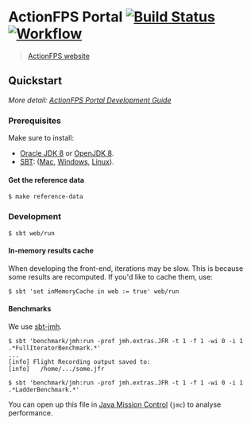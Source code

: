 # ActionFPS Portal [![Build Status](https://travis-ci.org/ScalaWilliam/ActionFPS.svg)](https://travis-ci.org/ScalaWilliam/ActionFPS)  [![Workflow](https://badge.waffle.io/ScalaWilliam/actionfps.png?label=ready&title=Ready)](https://waffle.io/ScalaWilliam/actionfps)

> [ActionFPS website](https://actionfps.com/)

## Quickstart

_More detail: [ActionFPS Portal Development Guide](https://docs.actionfps.com/portal-development-guide.html)_

### Prerequisites
Make sure to install:
- <a href="http://www.oracle.com/technetwork/java/javase/downloads/jdk8-downloads-2133151.html">Oracle JDK 8</a> or <a href="http://openjdk.java.net/install/">OpenJDK 8</a>.
- <a href="www.scala-sbt.org">SBT</a>: (<a href="http://www.scala-sbt.org/release/docs/Installing-sbt-on-Mac.html">Mac</a>,
                                                        <a href="http://www.scala-sbt.org/release/docs/Installing-sbt-on-Windows.html">Windows</a>,
                                                        <a href="http://www.scala-sbt.org/release/docs/Installing-sbt-on-Linux.html">Linux</a>).
#### Get the reference data
```
$ make reference-data
```

### Development

```
$ sbt web/run
```

#### In-memory results cache
When developing the front-end, iterations may be slow.
This is because some results are recomputed. If you'd like to cache them, use:

```
$ sbt 'set inMemoryCache in web := true' web/run
```

#### Benchmarks

We use [sbt-jmh](https://github.com/ktoso/sbt-jmh).

```
$ sbt 'benchmark/jmh:run -prof jmh.extras.JFR -t 1 -f 1 -wi 0 -i 1 .*FullIteratorBenchmark.*'
... 
[info] Flight Recording output saved to: 
[info]   /home/.../some.jfr

$ sbt 'benchmark/jmh:run -prof jmh.extras.JFR -t 1 -f 1 -wi 0 -i 1 .*LadderBenchmark.*'
```

You can open up this file in [Java Mission Control](https://www.youtube.com/watch?v=qytuEgVmhsI)
(`jmc`) to analyse performance.